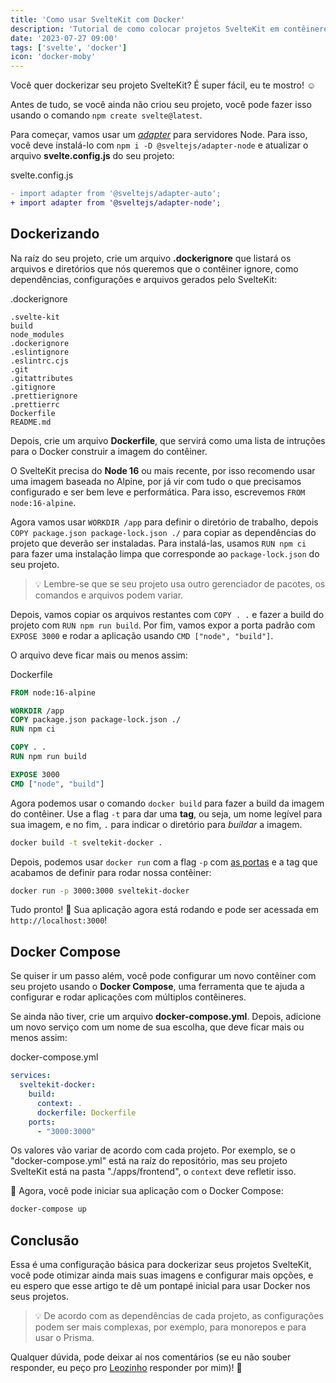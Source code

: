 ```yaml
---
title: 'Como usar SvelteKit com Docker'
description: 'Tutorial de como colocar projetos SvelteKit em contêineres Docker'
date: '2023-07-27 09:00'
tags: ['svelte', 'docker']
icon: 'docker-moby'
---
```


Você quer dockerizar seu projeto SvelteKit? É super fácil, eu te mostro! ☺️

Antes de tudo, se você ainda não criou seu projeto, você pode fazer isso usando o comando `npm create svelte@latest`.

Para começar, vamos usar um [*adapter*](https://kit.svelte.dev/docs/adapters) para servidores Node. Para isso, você deve instalá-lo com `npm i -D @sveltejs/adapter-node` e atualizar o arquivo **svelte.config.js** do seu projeto:


<p class="file-title">svelte.config.js</p>

```diff
- import adapter from '@sveltejs/adapter-auto';
+ import adapter from '@sveltejs/adapter-node';
```

## Dockerizando

Na raíz do seu projeto, crie um arquivo **.dockerignore** que listará os arquivos e diretórios que nós queremos que o contêiner ignore, como dependências, configurações e arquivos gerados pelo SvelteKit:

<p class="file-title">.dockerignore</p>

```
.svelte-kit
build
node_modules
.dockerignore
.eslintignore
.eslintrc.cjs
.git
.gitattributes
.gitignore
.prettierignore
.prettierrc
Dockerfile
README.md
```

Depois, crie um arquivo **Dockerfile**, que servirá como uma lista de intruções para o Docker construir a imagem do contêiner.

O SvelteKit precisa do **Node 16** ou mais recente, por isso recomendo usar uma imagem baseada no Alpine, por já vir com tudo o que precisamos configurado e ser bem leve e performática. Para isso, escrevemos `FROM node:16-alpine`.

Agora vamos usar `WORKDIR /app` para definir o diretório de trabalho, depois `COPY package.json package-lock.json ./` para copiar as dependências do projeto que deverão ser instaladas. Para instalá-las, usamos `RUN npm ci` para fazer uma instalação limpa que corresponde ao `package-lock.json` do seu projeto.

> 💡 Lembre-se que se seu projeto usa outro gerenciador de pacotes, os comandos e arquivos podem variar.

Depois, vamos copiar os arquivos restantes com `COPY . .` e fazer a build do projeto com `RUN npm run build`. Por fim, vamos expor a porta padrão com `EXPOSE 3000` e rodar a aplicação usando `CMD ["node", "build"]`.

O arquivo deve ficar mais ou menos assim:

<p class="file-title">Dockerfile</p>

```Dockerfile
FROM node:16-alpine

WORKDIR /app
COPY package.json package-lock.json ./
RUN npm ci

COPY . .
RUN npm run build

EXPOSE 3000
CMD ["node", "build"]
```

Agora podemos usar o comando `docker build` para fazer a build da imagem do contêiner. Use a flag `-t` para dar uma **tag**, ou seja, um nome legível para sua imagem, e no fim, `.` para indicar o diretório para *buildar* a imagem.

```sh
docker build -t sveltekit-docker .
```

Depois, podemos usar `docker run` com a flag `-p` com [as portas](https://docs.docker.com/network/#published-ports) e a tag que acabamos de definir para rodar nossa contêiner:

```sh
docker run -p 3000:3000 sveltekit-docker
```

Tudo pronto! 🎉 Sua aplicação agora está rodando e pode ser acessada em `http://localhost:3000`!

## Docker Compose

Se quiser ir um passo além, você pode configurar um novo contêiner com seu projeto usando o **Docker Compose**, uma ferramenta que te ajuda a configurar e rodar aplicações com múltiplos contêineres.

Se ainda não tiver, crie um arquivo **docker-compose.yml**. Depois, adicione um novo serviço com um nome de sua escolha, que deve ficar mais ou menos assim:

<p class="file-title">docker-compose.yml</p>

```yml
services:
  sveltekit-docker:
    build:
      context: .
      dockerfile: Dockerfile
    ports:
      - "3000:3000"
```

Os valores vão variar de acordo com cada projeto. Por exemplo, se o "docker-compose.yml" está na raíz do repositório, mas seu projeto SvelteKit está na pasta "./apps/frontend", o `context` deve refletir isso.

🎊 Agora, você pode iniciar sua aplicação com o Docker Compose:

```sh
docker-compose up
```

## Conclusão

Essa é uma configuração básica para dockerizar seus projetos SvelteKit, você pode otimizar ainda mais suas imagens e configurar mais opções, e eu espero que esse artigo te dê um pontapé inicial para usar Docker nos seus projetos.

> 💡 De acordo com as dependências de cada projeto, as configurações podem ser mais complexas, por exemplo, para monorepos e para usar o Prisma.

Qualquer dúvida, pode deixar aí nos comentários (se eu não souber responder, eu peço pro [Leozinho](/blog/tryhackme-couch#:~:text=Leozinho) responder por mim)! 💜